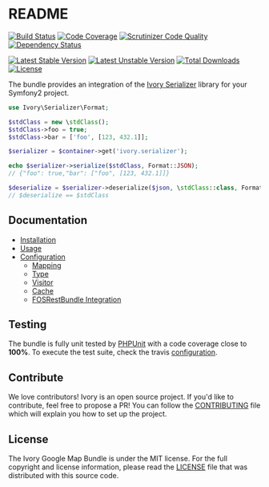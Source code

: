 # README

[![Build Status](https://travis-ci.org/egeloen/IvorySerializerBundle.svg?branch=master)](http://travis-ci.org/egeloen/IvorySerializerBundle)
[![Code Coverage](https://scrutinizer-ci.com/g/egeloen/IvorySerializerBundle/badges/coverage.png?b=master)](https://scrutinizer-ci.com/g/egeloen/IvorySerializerBundle/?branch=master)
[![Scrutinizer Code Quality](https://scrutinizer-ci.com/g/egeloen/IvorySerializerBundle/badges/quality-score.png?b=master)](https://scrutinizer-ci.com/g/egeloen/IvorySerializerBundle/?branch=master)
[![Dependency Status](http://www.versioneye.com/php/egeloen:serializer-bundle/badge.svg)](http://www.versioneye.com/php/egeloen:serializer-bundle)

[![Latest Stable Version](https://poser.pugx.org/egeloen/serializer-bundle/v/stable.svg)](https://packagist.org/packages/egeloen/serializer-bundle)
[![Latest Unstable Version](https://poser.pugx.org/egeloen/serializer-bundle/v/unstable.svg)](https://packagist.org/packages/egeloen/serializer-bundle)
[![Total Downloads](https://poser.pugx.org/egeloen/serializer-bundle/downloads.svg)](https://packagist.org/packages/egeloen/serializer-bundle)
[![License](https://poser.pugx.org/egeloen/serializer-bundle/license.svg)](https://packagist.org/packages/egeloen/serializer-bundle)

The bundle provides an integration of the [Ivory Serializer](https://github.com/egeloen/ivory-serializer) library for
your Symfony2 project.

``` php
use Ivory\Serializer\Format;

$stdClass = new \stdClass();
$stdClass->foo = true;
$stdClass->bar = ['foo', [123, 432.1]];

$serializer = $container->get('ivory.serializer');

echo $serializer->serialize($stdClass, Format::JSON);
// {"foo": true,"bar": ["foo", [123, 432.1]]}

$deserialize = $serializer->deserialize($json, \stdClass::class, Format::JSON);
// $deserialize == $stdClass
```

## Documentation

 - [Installation](/Resources/doc/installation.md)
 - [Usage](/Resources/doc/usage.md)
 - [Configuration](/Resources/doc/configuration/index.md)
    - [Mapping](/Resources/doc/configuration/mapping.md)
    - [Type](/Resources/doc/configuration/type.md)
    - [Visitor](/Resources/doc/configuration/visitor.md)
    - [Cache](/Resources/doc/configuration/cache.md)
    - [FOSRestBundle Integration](/Resources/doc/configuration/fos_rest.md)

## Testing

The bundle is fully unit tested by [PHPUnit](http://www.phpunit.de/) with a code coverage close to **100%**. To
execute the test suite, check the travis [configuration](/.travis.yml).

## Contribute

We love contributors! Ivory is an open source project. If you'd like to contribute, feel free to propose a PR! You
can follow the [CONTRIBUTING](/CONTRIBUTING.md) file which will explain you how to set up the project.

## License

The Ivory Google Map Bundle is under the MIT license. For the full copyright and license information, please read the
[LICENSE](/LICENSE) file that was distributed with this source code.
